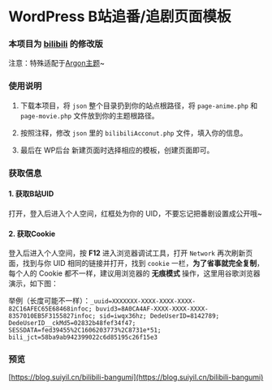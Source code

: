 # WordPress B站追番/追剧页面模板

### 本项目为 [bilibili](https://github.com/Fog-Forest/bilibili) 的修改版
注意：特殊适配于[Argon主题](https://github.com/solstice23/argon-theme)~

### 使用说明
1. 下载本项目，将 `json` 整个目录扔到你的站点根路径，将 `page-anime.php` 和 `page-movie.php` 文件放到你的主题根路径。

2. 按照注释，修改 `json` 里的 `bilibiliAcconut.php` 文件，填入你的信息。

3. 最后在 WP后台 新建页面时选择相应的模板，创建页面即可。

### 获取信息
#### 1. 获取B站UID
打开[](https://www.bilibili.com/)，登入后进入个人空间，红框处为你的 UID，不要忘记把番剧设置成公开哦~


#### 2. 获取Cookie
登入后进入个人空间，按 **F12** 进入浏览器调试工具，打开 `Network` 再次刷新页面，找到与你 UID 相同的链接并打开，找到 `cookie` 一栏，**为了省事就完全复制**，每个人的 Cookie 都不一样，建议用浏览器的 **无痕模式** 操作，这里用谷歌浏览器演示，如下图：


举例（长度可能不一样）：`_uuid=XXXXXXX-XXXX-XXXX-XXXX-82C16AFEC65E68468infoc; buvid3=8A0CA4AF-XXXX-XXXX-XXXX-8357010EB5F3155827infoc; sid=iwqx36hz; DedeUserID=8142789; DedeUserID__ckMd5=02832b48fef34f47; SESSDATA=fed39455%2C1606203773%2C8731e*51; bili_jct=58ba9ab942399022c6d85195c26f15e3`



### 预览

[https://blog.suiyil.cn/bilibili-bangumi](https://blog.suiyil.cn/bilibili-bangumi)
